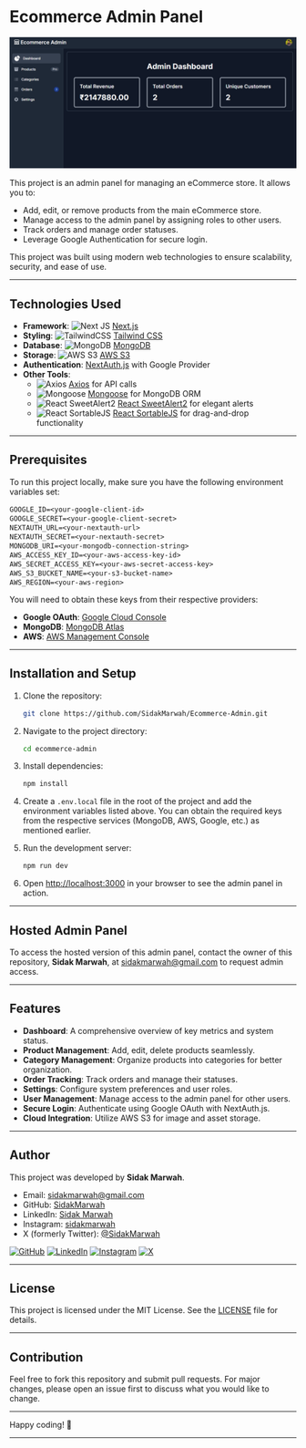 # Ecommerce Admin Panel

![Ecommerce Admin Panel](\public\assets\screenshots\dashboard.png)

This project is an admin panel for managing an eCommerce store. It allows you to:

- Add, edit, or remove products from the main eCommerce store.
- Manage access to the admin panel by assigning roles to other users.
- Track orders and manage order statuses.
- Leverage Google Authentication for secure login.

This project was built using modern web technologies to ensure scalability, security, and ease of use.

---

## Technologies Used

- **Framework**: ![Next JS](https://img.shields.io/badge/Next-black?style=for-the-badge&logo=next.js&logoColor=white) [Next.js](https://nextjs.org/)
- **Styling**: ![TailwindCSS](https://img.shields.io/badge/tailwindcss-%2338B2AC.svg?style=for-the-badge&logo=tailwind-css&logoColor=white) [Tailwind CSS](https://tailwindcss.com/)
- **Database**: ![MongoDB](https://img.shields.io/badge/MongoDB-%234ea94b.svg?style=for-the-badge&logo=mongodb&logoColor=white) [MongoDB](https://www.mongodb.com/)
- **Storage**: ![AWS S3](https://img.shields.io/badge/AWS%20S3-232F3E?style=for-the-badge&logo=amazon-aws&logoColor=white) [AWS S3](https://aws.amazon.com/s3/)
- **Authentication**: [NextAuth.js](https://next-auth.js.org/) with Google Provider
- **Other Tools**:
  - ![Axios](https://img.shields.io/badge/Axios-5A29E4?style=for-the-badge&logo=axios&logoColor=white) [Axios](https://axios-http.com/) for API calls
  - ![Mongoose](https://img.shields.io/badge/Mongoose-880000?style=for-the-badge&logo=mongoose&logoColor=white) [Mongoose](https://mongoosejs.com/) for MongoDB ORM
  - ![React SweetAlert2](https://img.shields.io/badge/React%20SweetAlert2-FB6340?style=for-the-badge&logo=react&logoColor=white) [React SweetAlert2](https://github.com/djorg83/react-sweetalert2) for elegant alerts
  - ![React SortableJS](https://img.shields.io/badge/React%20SortableJS-F09E4A?style=for-the-badge&logo=react&logoColor=white) [React SortableJS](https://github.com/SortableJS/react-sortablejs) for drag-and-drop functionality

---

## Prerequisites

To run this project locally, make sure you have the following environment variables set:

```env
GOOGLE_ID=<your-google-client-id>
GOOGLE_SECRET=<your-google-client-secret>
NEXTAUTH_URL=<your-nextauth-url>
NEXTAUTH_SECRET=<your-nextauth-secret>
MONGODB_URI=<your-mongodb-connection-string>
AWS_ACCESS_KEY_ID=<your-aws-access-key-id>
AWS_SECRET_ACCESS_KEY=<your-aws-secret-access-key>
AWS_S3_BUCKET_NAME=<your-s3-bucket-name>
AWS_REGION=<your-aws-region>
```

You will need to obtain these keys from their respective providers:
- **Google OAuth**: [Google Cloud Console](https://console.cloud.google.com/)
- **MongoDB**: [MongoDB Atlas](https://www.mongodb.com/atlas/database)
- **AWS**: [AWS Management Console](https://aws.amazon.com/console/)

---

## Installation and Setup

1. Clone the repository:

   ```bash
   git clone https://github.com/SidakMarwah/Ecommerce-Admin.git
   ```

2. Navigate to the project directory:

   ```bash
   cd ecommerce-admin
   ```

3. Install dependencies:

   ```bash
   npm install
   ```

4. Create a `.env.local` file in the root of the project and add the environment variables listed above. You can obtain the required keys from the respective services (MongoDB, AWS, Google, etc.) as mentioned earlier.

5. Run the development server:

   ```bash
   npm run dev
   ```

6. Open [http://localhost:3000](http://localhost:3000) in your browser to see the admin panel in action.

---

## Hosted Admin Panel

To access the hosted version of this admin panel, contact the owner of this repository, **Sidak Marwah**, at [sidakmarwah@gmail.com](mailto:sidakmarwah@gmail.com) to request admin access.

---

## Features

- **Dashboard**: A comprehensive overview of key metrics and system status.
- **Product Management**: Add, edit, delete products seamlessly.
- **Category Management**: Organize products into categories for better organization.
- **Order Tracking**: Track orders and manage their statuses.
- **Settings**: Configure system preferences and user roles.
- **User Management**: Manage access to the admin panel for other users.
- **Secure Login**: Authenticate using Google OAuth with NextAuth.js.
- **Cloud Integration**: Utilize AWS S3 for image and asset storage.

---

## Author

This project was developed by **Sidak Marwah**.

- Email: [sidakmarwah@gmail.com](mailto:sidakmarwah@gmail.com)
- GitHub: [SidakMarwah](https://github.com/SidakMarwah)
- LinkedIn: [Sidak Marwah](https://www.linkedin.com/in/sidakmarwah/)
- Instagram: [sidakmarwah](https://www.instagram.com/sidakmarwah/)
- X (formerly Twitter): [@SidakMarwah](https://x.com/SidakMarwah)

[![GitHub](https://img.shields.io/badge/GitHub-Visit_Profile-black?style=for-the-badge&logo=github)](https://github.com/SidakMarwah)
[![LinkedIn](https://img.shields.io/badge/LinkedIn-Connect-blue?style=for-the-badge&logo=linkedin)](https://www.linkedin.com/in/sidakmarwah/)
[![Instagram](https://img.shields.io/badge/Instagram-Follow-orange?style=for-the-badge&logo=instagram)](https://www.instagram.com/sidakmarwah/)
[![X](https://img.shields.io/badge/X-Follow-blue?style=for-the-badge&logo=x)](https://x.com/SidakMarwah)

---

## License

This project is licensed under the MIT License. See the [LICENSE](LICENSE) file for details.

---

## Contribution

Feel free to fork this repository and submit pull requests. For major changes, please open an issue first to discuss what you would like to change.

---

Happy coding! 🎉

---
